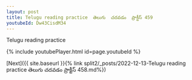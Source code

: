 ```yaml
---
layout: post
title: Telugu reading practice  తెలుగు  చదవడం  ప్రాక్టీస్ 459
youtubeId: Dw43CisdM34
---
```

 
 
Telugu reading practice
 
 
 
 
 


{% include youtubePlayer.html id=page.youtubeId %}
 
[Next]({{ site.baseurl }}{% link  split2/_posts/2022-12-13-Telugu reading practice  తెలుగు  చదవడం  ప్రాక్టీస్ 458.md%})
 
